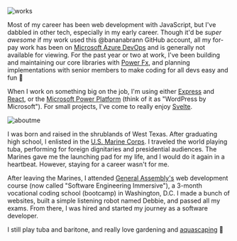 ![works](https://files.brannan.cloud/github-readme/works.png)

Most of my career has been web development with JavaScript, but I've dabbled in other tech, especially in my early career. Though it'd be *super awesome* if my work used this @bananabrann GitHub account, all my for-pay work has been on [Microsoft Azure DevOps](https://azure.microsoft.com/en-us/products/devops) and is generally not available for viewing. For the past year or two at work, I've been building and maintaining our core libraries with [Power Fx](https://github.com/microsoft/Power-Fx), and planning implementations with senior members to make coding for all devs easy and fun 🌻

When I work on something big on the job, I'm using either [Express](https://expressjs.com/) and [React](https://react.dev/), or the [Microsoft Power Platform](https://powerpages.microsoft.com/en-us/) (think of it as "WordPress by Microsoft"). For small projects, I've come to really enjoy [Svelte](https://svelte.dev/).

![aboutme](https://files.brannan.cloud/github-readme/aboutme.png)

I was born and raised in the shrublands of West Texas. After graduating high school, I enlisted in the [U.S. Marine Corps](https://www.marines.mil/). I traveled the world playing tuba, performing for foreign dignitaries and presidential audiences. The Marines gave me the launching pad for my life, and I would do it again in a heartbeat. However, staying for a career wasn't for me.

After leaving the Marines, I attended [General Assembly's](https://generalassemb.ly) web development course (now called "Software Engineering Immersive"), a 3-month vocational coding school (bootcamp) in Washington, D.C. I made a bunch of websites, built a simple listening robot named Debbie, and passed all my exams. From there, I was hired and started my journey as a software developer.

I still play tuba and baritone, and really love gardening and [aquascaping](https://www.google.com/search?q=aquascaping) 🌿 

